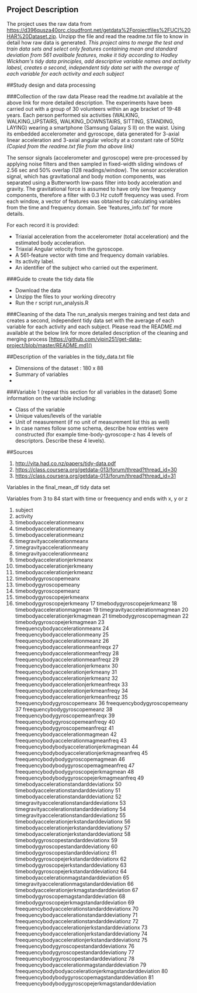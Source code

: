 ## Project Description
The project uses the raw data from https://d396qusza40orc.cloudfront.net/getdata%2Fprojectfiles%2FUCI%20HAR%20Dataset.zip. Unzipp the file and read the readme.txt file to know in detail how raw data is generated. *This project aims to merge the test and train data sets and select only features containing mean and standard deviation from 561 availbale features, make it tidy according to Hadley Wickham's tidy data principles, add descriptive variable names and activity labesl, creates a second, independent tidy data set with the average of each variable for each activity and each subject*


##Study design and data processing
 
###Collection of the raw data 
Please read the readme.txt available at the above link for more detailed description. 
The experiments have been carried out with a group of 30 volunteers within an age bracket of 19-48 years. Each person performed six activities (WALKING, WALKING_UPSTAIRS, WALKING_DOWNSTAIRS, SITTING, STANDING, LAYING) wearing a smartphone (Samsung Galaxy S II) on the waist. Using its embedded accelerometer and gyroscope, data generated for 3-axial linear acceleration and 3-axial angular velocity at a constant rate of 50Hz _(Copied from the readme.txt file from tha above link)_ 

The sensor signals (accelerometer and gyroscope) were pre-processed by applying noise filters and then sampled in fixed-width sliding windows of 2.56 sec and 50% overlap (128 readings/window). The sensor acceleration signal, which has gravitational and body motion components, was separated using a Butterworth low-pass filter into body acceleration and gravity. The gravitational force is assumed to have only low frequency components, therefore a filter with 0.3 Hz cutoff frequency was used. From each window, a vector of features was obtained by calculating variables from the time and frequency domain. See 'features_info.txt' for more details. 

For each record it is provided:
- Triaxial acceleration from the accelerometer (total acceleration) and the estimated body acceleration.
- Triaxial Angular velocity from the gyroscope. 
- A 561-feature vector with time and frequency domain variables. 
- Its activity label. 
- An identifier of the subject who carried out the experiment.
 

 
###Guide to create the tidy data file
* Download the data 
* Unzipp the files to your working direcotry
* Run the r script run_analysis.R
 
###Cleaning of the data
The run_analysis merges training and test data and creates a second, independent tidy data set with the average of each variable for each activity and each subject. Please read the README.md available at the below link for more detailed description of the cleaning and merging process
 [https://github.com/vipin251/get-data-project/blob/master/README.md]()
 
##Description of the variables in the tidy_data.txt file
 - Dimensions of the dataset : 180 x 88
 - Summary of variables 
 - 
 
###Variable 1 (repeat this section for all variables in the dataset)
Some information on the variable including:
 - Class of the variable
 - Unique values/levels of the variable
 - Unit of measurement (if no unit of measurement list this as well)
 - In case names follow some schema, describe how entries were constructed (for example time-body-gyroscope-z has 4 levels of descriptors. Describe these 4 levels). 

##Sources
1. http://vita.had.co.nz/papers/tidy-data.pdf
2. https://class.coursera.org/getdata-013/forum/thread?thread_id=30
3. https://class.coursera.org/getdata-013/forum/thread?thread_id=31

Variables in the final_mean_df tidy data set

Variables from 3 to 84 start with time or freequency and ends with x, y or z

1. subject
2. activity
3. timebodyaccelerationmeanx
4. timebodyaccelerationmeany
5. timebodyaccelerationmeanz
6. timegravityaccelerationmeanx
7. timegravityaccelerationmeany
8. timegravityaccelerationmeanz
9. timebodyaccelerationjerkmeanx
10. timebodyaccelerationjerkmeany
11. timebodyaccelerationjerkmeanz
12. timebodygyroscopemeanx
13. timebodygyroscopemeany
14. timebodygyroscopemeanz
15. timebodygyroscopejerkmeanx
16. timebodygyroscopejerkmeany
17 timebodygyroscopejerkmeanz
18 timebodyaccelerationmagmean
19 timegravityaccelerationmagmean
20 timebodyaccelerationjerkmagmean
21 timebodygyroscopemagmean
22 timebodygyroscopejerkmagmean
23 freequencybodyaccelerationmeanx
24 freequencybodyaccelerationmeany
25 freequencybodyaccelerationmeanz
26 freequencybodyaccelerationmeanfreqx
27 freequencybodyaccelerationmeanfreqy
28 freequencybodyaccelerationmeanfreqz
29 freequencybodyaccelerationjerkmeanx
30 freequencybodyaccelerationjerkmeany
31 freequencybodyaccelerationjerkmeanz
32 freequencybodyaccelerationjerkmeanfreqx
33 freequencybodyaccelerationjerkmeanfreqy
34 freequencybodyaccelerationjerkmeanfreqz
35 freequencybodygyroscopemeanx
36 freequencybodygyroscopemeany
37 freequencybodygyroscopemeanz
38 freequencybodygyroscopemeanfreqx
39 freequencybodygyroscopemeanfreqy
40 freequencybodygyroscopemeanfreqz
41 freequencybodyaccelerationmagmean
42 freequencybodyaccelerationmagmeanfreq
43 freequencybodybodyaccelerationjerkmagmean
44 freequencybodybodyaccelerationjerkmagmeanfreq
45 freequencybodybodygyroscopemagmean
46 freequencybodybodygyroscopemagmeanfreq
47 freequencybodybodygyroscopejerkmagmean
48 freequencybodybodygyroscopejerkmagmeanfreq
49 timebodyaccelerationstandarddeviationx
50 timebodyaccelerationstandarddeviationy
51 timebodyaccelerationstandarddeviationz
52 timegravityaccelerationstandarddeviationx
53 timegravityaccelerationstandarddeviationy
54 timegravityaccelerationstandarddeviationz
55 timebodyaccelerationjerkstandarddeviationx
56 timebodyaccelerationjerkstandarddeviationy
57 timebodyaccelerationjerkstandarddeviationz
58 timebodygyroscopestandarddeviationx
59 timebodygyroscopestandarddeviationy
60 timebodygyroscopestandarddeviationz
61 timebodygyroscopejerkstandarddeviationx
62 timebodygyroscopejerkstandarddeviationy
63 timebodygyroscopejerkstandarddeviationz
64 timebodyaccelerationmagstandarddeviation
65 timegravityaccelerationmagstandarddeviation
66 timebodyaccelerationjerkmagstandarddeviation
67 timebodygyroscopemagstandarddeviation
68 timebodygyroscopejerkmagstandarddeviation
69 freequencybodyaccelerationstandarddeviationx
70 freequencybodyaccelerationstandarddeviationy
71 freequencybodyaccelerationstandarddeviationz
72 freequencybodyaccelerationjerkstandarddeviationx
73 freequencybodyaccelerationjerkstandarddeviationy
74 freequencybodyaccelerationjerkstandarddeviationz
75 freequencybodygyroscopestandarddeviationx
76 freequencybodygyroscopestandarddeviationy
77 freequencybodygyroscopestandarddeviationz
78 freequencybodyaccelerationmagstandarddeviation
79 freequencybodybodyaccelerationjerkmagstandarddeviation 80 freequencybodybodygyroscopemagstandarddeviation
81 freequencybodybodygyroscopejerkmagstandarddeviation 
